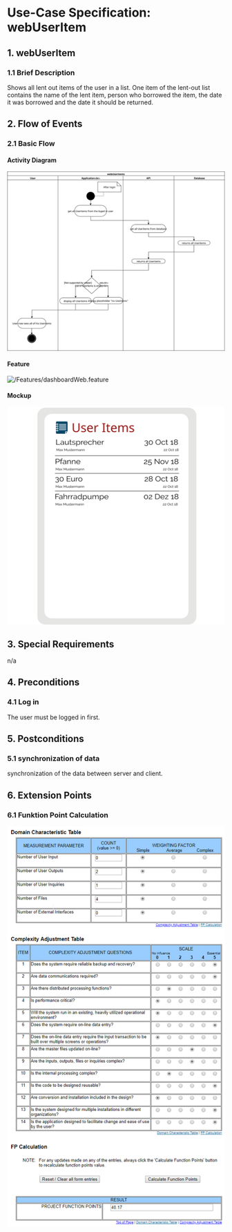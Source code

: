 # Use-Case Specification: webUserItem


## 1.                  webUserItem

### 1.1               Brief Description
Shows all lent out items of the user in a list. One item of the lent-out list contains the name of the lent item, person who borrowed the item, the date it was borrowed and the date it should be returned.


## 2.                  Flow of Events

### 2.1               Basic Flow

#### Activity Diagram
![Alt-Text](DashboardWebDiagram.svg)
#### Feature
![/Features/dashboardWeb.feature](../../Features/dashboardWeb.feature)
#### Mockup
![Alt-Text](webUserItemsMockup.svg)
	
## 3.                  Special Requirements
n/a


## 4.                  Preconditions

### 4.1               Log in
 The user must be logged in first.
 
 
## 5.                  Postconditions

### 5.1               synchronization of data
synchronization of the data between server and client.


## 6.                  Extension Points
### 6.1 Funktion Point Calculation
![Alt-Text](webUserItemFPCalc.png)


